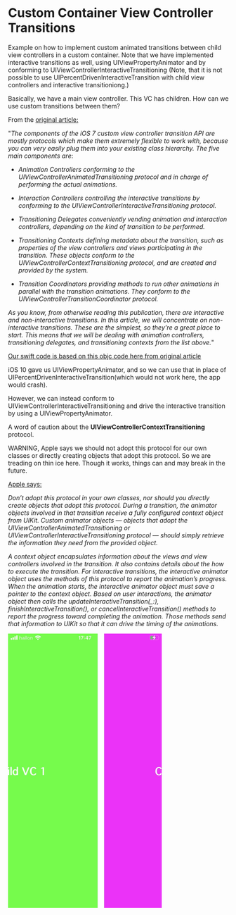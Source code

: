 # Custom Container View Controller Transitions

Example on how to implement custom animated transitions between child view controllers in a custom container.
Note that we have implemented interactive transitions as well, using UIViewPropertyAnimator and by conforming to
 UIViewControllerInteractiveTransitioning (Note, that it is not possible to use UIPercentDrivenInteractiveTransition with child view controllers and interactive transitioniong.)

Basically, we have a main view controller. This VC has children. How can we use custom transitions between them?

From the [original article:](https://www.objc.io/issues/12-animations/custom-container-view-controller-transitions/)

"*The components of the iOS 7 custom view controller transition API are mostly protocols which make them extremely flexible to work with, because you can very easily plug them into your existing class hierarchy. The five main components are*:

* *Animation Controllers conforming to the UIViewControllerAnimatedTransitioning protocol and in charge of performing the actual animations.*

* *Interaction Controllers controlling the interactive transitions by conforming to the UIViewControllerInteractiveTransitioning protocol.*

* *Transitioning Delegates conveniently vending animation and interaction controllers, depending on the kind of transition to be performed.*

* *Transitioning Contexts defining metadata about the transition, such as properties of the view controllers and views participating in the transition. These objects conform to the UIViewControllerContextTransitioning protocol, and are created and provided by the system.*

* *Transition Coordinators providing methods to run other animations in parallel with the transition animations. They conform to the UIViewControllerTransitionCoordinator protocol.*

*As you know, from otherwise reading this publication, there are interactive and non-interactive transitions. In this article, we will concentrate on non-interactive transitions. These are the simplest, so they're a great place to start. This means that we will be dealing with animation controllers, transitioning delegates, and transitioning contexts from the list above.*"

[Our swift code is based on this objc code here from original article](https://www.objc.io/issues/12-animations/custom-container-view-controller-transitions/)

 iOS 10 gave us UIViewPropertyAnimator, and so we can use that in place of
 UIPercentDrivenInteractiveTransition(which would not work here, the app would crash).

 However, we can instead conform to UIViewControllerInteractiveTransitioning and drive the interactive
 transition by using a UIViewPropertyAnimator.
 
 A word of caution about the **UIViewControllerContextTransitioning** protocol.
 
  WARNING, Apple says we should not adopt this protocol for our own classes or directly creating objects that adopt this protocol. So we are treading on
 thin ice here. Though it works, things can and may break in the future.
 
 [Apple says:](https://developer.apple.com/documentation/uikit/uiviewcontrollercontexttransitioning)
 
 *Don’t adopt this protocol in your own classes, nor should you directly create objects that adopt this protocol. During a transition, the animator objects involved in that transition receive a fully configured context object from UIKit. Custom animator objects — objects that adopt the UIViewControllerAnimatedTransitioning or UIViewControllerInteractiveTransitioning protocol — should simply retrieve the information they need from the provided object.*

 *A context object encapsulates information about the views and view controllers involved in the transition. It also contains details about the how to execute the transition. For interactive transitions, the interactive animator object uses the methods of this protocol to report the animation’s progress. When the animation starts, the interactive animator object must save a pointer to the context object. Based on user interactions, the animator object then calls the updateInteractiveTransition(_:), finishInteractiveTransition(), or cancelInteractiveTransition() methods to report the progress toward completing the animation. Those methods send that information to UIKit so that it can drive the timing of the animations.*

<img src="screenshots/screen1.jpeg" width="350"/>
